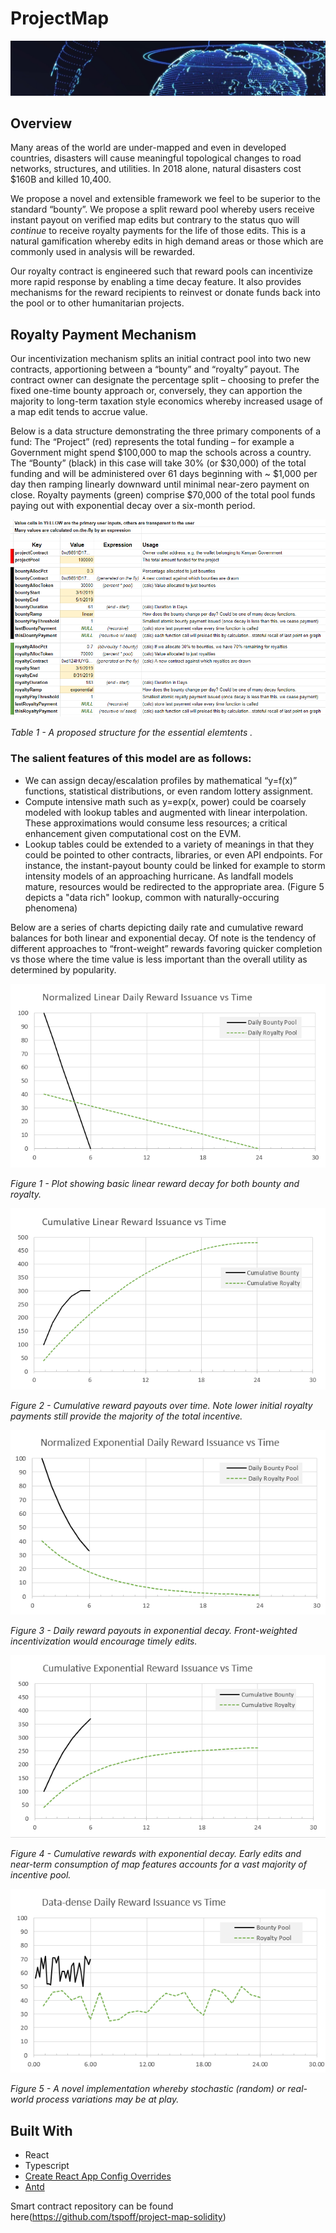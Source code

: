 # ProjectMap
![](https://github.com/justinschuldt/project-map-browser/blob/master/images/readme_logo.PNG)

## Overview
Many areas of the world are under-mapped and even in developed countries, disasters will cause meaningful topological changes to road networks, structures, and utilities. In 2018 alone, natural disasters cost $160B and killed 10,400.

We propose a novel and extensible framework we feel to be superior to the standard “bounty”. We propose a split reward pool whereby users receive instant payout on verified map edits but contrary to the status quo will *continue* to receive royalty payments for the life of those edits. This is a natural gamification whereby edits in high demand areas or those which are commonly used in analysis will be rewarded.

Our royalty contract is engineered such that reward pools can incentivize more rapid response by enabling a time decay feature. It also provides mechanisms for the reward recipients to reinvest or donate funds back into the pool or to other humanitarian projects.

## Royalty Payment Mechanism
Our incentivization mechanism splits an initial contract pool into two new contracts, apportioning between a “bounty” and “royalty” payout. The contract owner can designate the percentage split – choosing to prefer the fixed one-time bounty approach or, conversely, they can apportion the majority to long-term taxation style economics whereby increased usage of a map edit tends to accrue value.

Below is a data structure demonstrating the three primary components of a fund: The “Project” (red) represents the total funding – for example a Government might spend $100,000 to map the schools across a country. The “Bounty” (black) in this case will take 30% (or $30,000) of the total funding and will be administered over 61 days beginning with ~ $1,000 per day then ramping linearly downward until minimal near-zero payment on close. Royalty payments (green) comprise $70,000 of the total pool funds paying out with exponential decay over a six-month period. 

![](https://github.com/justinschuldt/project-map-browser/blob/master/images/royalty_contract_model.PNG)

*Table 1 - A proposed structure for the essential elemtents .*



### The salient features of this model are as follows:
- We can assign decay/escalation profiles by mathematical “y=f(x)” functions, statistical distributions, or even random lottery assignment.
- Compute intensive math such as y=exp(x, power) could be coarsely modeled with lookup tables and augmented with linear interpolation. These approximations would consume less resources; a critical enhancement given computational cost on the EVM.
- Lookup tables could be extended to a variety of meanings in that they could be pointed to other contracts, libraries, or even API endpoints. For instance, the instant-payout bounty could be linked for example to storm intensity models of an approaching hurricane. As landfall models mature, resources would be redirected to the appropriate area. (Figure 5 depicts a "data rich" lookup, common with naturally-occuring phenomena)

Below are a series of charts depicting daily rate and cumulative reward balances for both linear and exponential decay. Of note is the tendency of different approaches to “front-weight” rewards favoring quicker completion vs those where the time value is less important than the overall utility as determined by popularity.


![](https://github.com/justinschuldt/project-map-browser/blob/master/images/charts/linear_daily.PNG)

*Figure 1 - Plot showing basic linear reward decay for both bounty and royalty.*



![](https://github.com/justinschuldt/project-map-browser/blob/master/images/charts/linear_cumulative.PNG)

*Figure 2 - Cumulative reward payouts over time. Note lower initial royalty payments still provide the majority of the total incentive.*



![](https://github.com/justinschuldt/project-map-browser/blob/master/images/charts/exponential_daily.PNG)

*Figure 3 - Daily reward payouts in exponential decay. Front-weighted incentivization would encourage timely edits.*



![](https://github.com/justinschuldt/project-map-browser/blob/master/images/charts/exponential_cumulative.PNG)

*Figure 4 - Cumulative rewards with exponential decay. Early edits and near-term consumption of map features accounts for a vast majority of incentive pool.*


![](https://github.com/justinschuldt/project-map-browser/blob/master/images/charts/data-dense_daily.PNG)

*Figure 5 - A novel implementation whereby stochastic (random) or real-world process variations may be at play.*

## Built With

- React
- Typescript
- [Create React App Config Overrides](https://github.com/sharegate/craco)
- [Antd](https://ant.design/docs/react/introduce)

Smart contract repository can be found here(https://github.com/tspoff/project-map-solidity)
